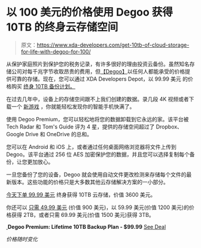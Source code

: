 # 以 100 美元的价格使用 Degoo 获得 10TB 的终身云存储空间

> 原文：<https://www.xda-developers.com/get-10tb-of-cloud-storage-for-life-with-degoo-for-100/>

从保护家庭照片到保护您的税务记录，有许多很好的理由投资云备份。虽然知名存储公司对每千兆字节收取昂贵的费用，但[【Degoo】](https://depot.xda-developers.com/sales/degoo-premium-lifetime-backup-plans-10tb?utm_source=xda-developers.com&utm_medium=referral&utm_campaign=degoo-premium-lifetime-backup-plans-10tb&utm_term=scsf-492274&utm_content=a0x1P000004f7wUQAQ&scsonar=1)以任何人都能承受的价格提供可靠的存储。现在，您可以通过 XDA Developers Depot，以 99.99 美元 的价格购买 [终身 10TB 备份计划。](https://depot.xda-developers.com/sales/degoo-premium-lifetime-backup-plans-10tb?utm_source=xda-developers.com&utm_medium=referral&utm_campaign=degoo-premium-lifetime-backup-plans-10tb&utm_term=scsf-492274&utm_content=a0x1P000004f7wUQAQ&scsonar=1)

在过去几年中，设备上的存储空间跟不上我们创建的数据。录几段 4K 视频或者下载一个 [新游戏](https://www.xda-developers.com/9-mobile-game-development-courses-with-an-extra-50-off-this-week/) ，你就能轻松发现你的智能手机快满了。

使用 Degoo Premium，您可以轻松地将您的数据卸载到它永远的家。该平台被 Tech Radar 和 Tom's Guide 评为 4 星，提供的存储空间超过了 Dropbox、Google Drive 和 OneDrive 的总和。

您可以在 Android 和 iOS 上，或者通过任何桌面网络浏览器将文件上传到 Degoo。该平台通过 256 位 AES 加密保护您的数据，并且您可以选择复制每个备份，让您更加放心。

一旦您备份了您的设备，Degoo 就会使用自动文件更改检测来存储每个文件的最新版本。这些功能的价格只是大多数其他云存储解决方案的一小部分。

[今天下单 99.99 美元](https://depot.xda-developers.com/sales/degoo-premium-lifetime-backup-plans-10tb?utm_source=xda-developers.com&utm_medium=referral&utm_campaign=degoo-premium-lifetime-backup-plans-10tb&utm_term=scsf-492274&utm_content=a0x1P000004f7wUQAQ&scsonar=1) 终身获得 10TB 云存储，价值 3600 美元。

你还可以 [只需 49.99 美元](https://depot.xda-developers.com/sales/degoo-premium-lifetime-backup-plans-1tb?utm_source=xda-developers.com&utm_medium=referral&utm_campaign=degoo-premium-lifetime-backup-plans-1tb&utm_term=scsf-492250&utm_content=a0x1P000004f7wUQAQ&scsonar=1) (价值 900 美元)，以 59.99 美元(价值 1200 美元)的价格获得 2TB，或者只需 69.99 美元(价值 1500 美元)获得 3TB。

[ ](https://depot.xda-developers.com/sales/degoo-premium-lifetime-backup-plans-10tb?utm_source=xda-developers.com&utm_medium=referral-cta&utm_campaign=degoo-premium-lifetime-backup-plans-10tb&utm_term=scsf-492274&utm_content=a0x1P000004f7wUQAQ&scsonar=1)**Degoo Premium: Lifetime 10TB Backup Plan - $99.99** [See Deal](https://depot.xda-developers.com/sales/degoo-premium-lifetime-backup-plans-10tb?utm_source=xda-developers.com&utm_medium=referral-cta&utm_campaign=degoo-premium-lifetime-backup-plans-10tb&utm_term=scsf-492274&utm_content=a0x1P000004f7wUQAQ&scsonar=1)

*价格随时变化*